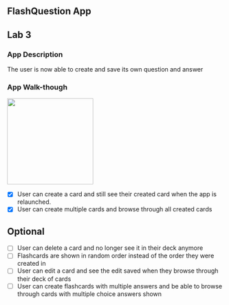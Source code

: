 ## FlashQuestion App

## Lab 3

### App Description
The user is now able to create and save its own question and answer

### App Walk-though
<img src="http://g.recordit.co/WmBnVclwtJ.gif" width=200><br>


- [X] User can create a card and still see their created card when the app is relaunched.
- [X] User can create multiple cards and browse through all created cards

## Optional
- [ ] User can delete a card and no longer see it in their deck anymore
- [ ] Flashcards are shown in random order instead of the order they were created in
- [ ] User can edit a card and see the edit saved when they browse through their deck of cards
- [ ] User can create flashcards with multiple answers and be able to browse through cards with multiple choice answers shown
